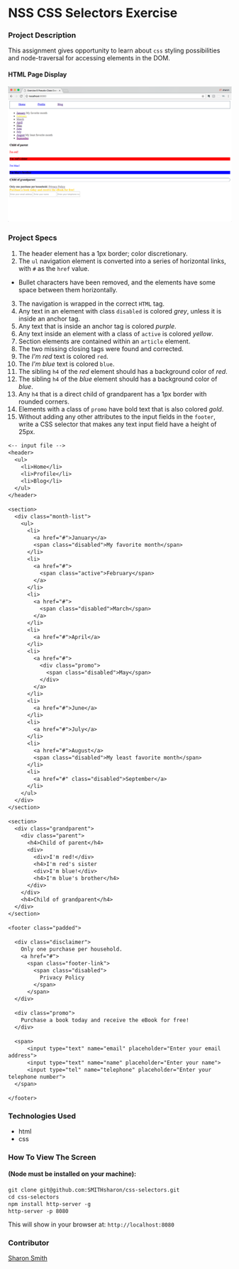 # NSS CSS Selectors Exercise

### Project Description 
This assignment gives opportunity to learn about `css` styling possibilities and node-traversal for accessing elements in the DOM. 
#### HTML Page Display
![CSS Selectors Output Screen](https://raw.githubusercontent.com/SMITHsharon/css-selectors/screen/screen/CSS%20Selectors%20Screen%20Grab.png)

### Project Specs
1. The header element has a 1px border; color discretionary.
2. The `ul` navigation element is converted into a series of horizontal links, with `#` as the `href` value. 
- Bullet characters have been removed, and the elements have some space between them horizontally.
3. The navigation is wrapped in the correct `HTML` tag.
4. Any text in an element with class `disabled` is colored *grey*, unless it is inside an anchor tag. 
5. Any text that is inside an anchor tag is colored *purple*.
6. Any text inside an element with a class of `active` is colored *yellow*.
7. Section elements are contained within an `article` element.
8. The two missing closing tags were found and corrected.
9. The *I'm red* text is colored `red`. 
10. The *I'm blue* text is colored `blue`. 
11. The sibling `h4` of the *red* element should has a background color of *red*.
12. The sibling `h4` of the *blue* element should has a background color of *blue*.
13. Any `h4` that is a direct child of grandparent has a 1px border with rounded corners.
14. Elements with a class of `promo` have bold text that is also colored *gold*.
15. Without adding any other attributes to the input fields in the `footer`, write a CSS selector that makes any text input field have a height of 25px.

```
<-- input file -->
<header>
  <ul>
    <li>Home</li>
    <li>Profile</li>
    <li>Blog</li>
  </ul>
</header>

<section>
  <div class="month-list">
    <ul>
      <li>
        <a href="#">January</a>
        <span class="disabled">My favorite month</span>
      </li>
      <li>
        <a href="#">
          <span class="active">February</span>
        </a>
      </li>
      <li>
        <a href="#">
          <span class="disabled">March</span>
        </a>
      </li>
      <li>
        <a href="#">April</a>
      </li>
      <li>
        <a href="#">
          <div class="promo">
            <span class="disabled">May</span>
          </div>
        </a>
      </li>
      <li>
        <a href="#">June</a>
      </li>
      <li>
        <a href="#">July</a>
      </li>
      <li>
        <a href="#">August</a>
        <span class="disabled">My least favorite month</span>
      </li>
      <li>
        <a href="#" class="disabled">September</a>
      </li>
    </ul>
  </div>
</section>

<section>
  <div class="grandparent">
    <div class="parent">
      <h4>Child of parent</h4>
      <div>
        <div>I'm red!</div>
        <h4>I'm red's sister
        <div>I'm blue!</div>
        <h4>I'm blue's brother</h4>
      </div>
    </div>
    <h4>Child of grandparent</h4>
  </div>
</section>

<footer class="padded">

  <div class="disclaimer">
    Only one purchase per household. 
    <a href="#">
      <span class="footer-link">
        <span class="disabled">
          Privacy Policy
        </span>
      </span>
  </div>

  <div class="promo">
    Purchase a book today and receive the eBook for free!
  </div>

  <span>
      <input type="text" name="email" placeholder="Enter your email address">
      <input type="text" name="name" placeholder="Enter your name">
      <input type="tel" name="telephone" placeholder="Enter your telephone number">
  </span>

</footer>
```


### Technologies Used
- html
- css


### How To View The Screen 
#### (Node must be installed on your machine):
```
git clone git@github.com:SMITHsharon/css-selectors.git
cd css-selectors
npm install http-server -g
http-server -p 8080
```

This will show in your browser at: `http://localhost:8080`

### Contributor
[Sharon Smith](https://github.com/SMITHsharon)
